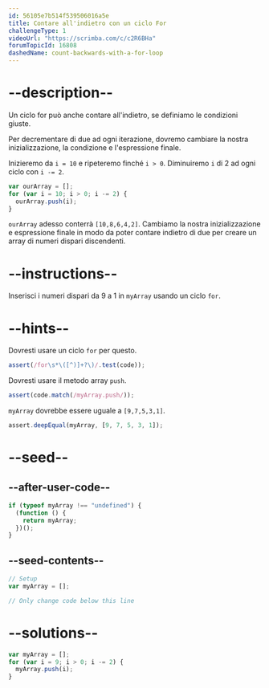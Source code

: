 ```yaml
---
id: 56105e7b514f539506016a5e
title: Contare all'indietro con un ciclo For
challengeType: 1
videoUrl: "https://scrimba.com/c/c2R6BHa"
forumTopicId: 16808
dashedName: count-backwards-with-a-for-loop
---
```


# --description--

Un ciclo for può anche contare all'indietro, se definiamo le condizioni giuste.

Per decrementare di due ad ogni iterazione, dovremo cambiare la nostra inizializzazione, la condizione e l'espressione finale.

Inizieremo da `i = 10` e ripeteremo finché `i > 0`. Diminuiremo `i` di 2 ad ogni ciclo con `i -= 2`.

```js
var ourArray = [];
for (var i = 10; i > 0; i -= 2) {
  ourArray.push(i);
}
```

`ourArray` adesso conterrà `[10,8,6,4,2]`. Cambiamo la nostra inizializzazione e espressione finale in modo da poter contare indietro di due per creare un array di numeri dispari discendenti.

# --instructions--

Inserisci i numeri dispari da 9 a 1 in `myArray` usando un ciclo `for`.

# --hints--

Dovresti usare un ciclo `for` per questo.

```js
assert(/for\s*\([^)]+?\)/.test(code));
```

Dovresti usare il metodo array `push`.

```js
assert(code.match(/myArray.push/));
```

`myArray` dovrebbe essere uguale a `[9,7,5,3,1]`.

```js
assert.deepEqual(myArray, [9, 7, 5, 3, 1]);
```

# --seed--

## --after-user-code--

```js
if (typeof myArray !== "undefined") {
  (function () {
    return myArray;
  })();
}
```

## --seed-contents--

```js
// Setup
var myArray = [];

// Only change code below this line
```

# --solutions--

```js
var myArray = [];
for (var i = 9; i > 0; i -= 2) {
  myArray.push(i);
}
```
